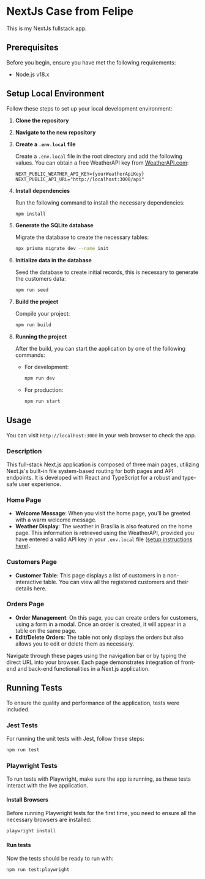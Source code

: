 # NextJs Case from Felipe

This is my NextJs fullstack app.

## Prerequisites

Before you begin, ensure you have met the following requirements:

- Node.js v18.x

## Setup Local Environment

Follow these steps to set up your local development environment:

1. **Clone the repository**

2. **Navigate to the new repository**

3. **Create a `.env.local` file**

   Create a `.env.local` file in the root directory and add the following values. You can obtain a free WeatherAPI key from [WeatherAPI.com](https://www.weatherapi.com/):

   ```plaintext
   NEXT_PUBLIC_WEATHER_API_KEY={yourWeatherApiKey}
   NEXT_PUBLIC_API_URL="http://localhost:3000/api"
   ```

4. **Install dependencies**

   Run the following command to install the necessary dependencies:

   ```bash
   npm install
   ```

5. **Generate the SQLite database**

   Migrate the database to create the necessary tables:

   ```bash
   npx prisma migrate dev --name init
   ```

6. **Initialize data in the database**

   Seed the database to create initial records, this is necessary to generate the customers data:

   ```bash
   npm run seed
   ```

7. **Build the project**

   Compile your project:

   ```bash
   npm run build
   ```

8. **Running the project**

   After the build, you can start the application by one of the following commands:

   - For development:

     ```bash
     npm run dev
     ```

   - For production:

     ```bash
     npm run start
     ```

## Usage

You can visit `http://localhost:3000` in your web browser to check the app.

### Description

This full-stack Next.js application is composed of three main pages, utilizing Next.js's built-in file system-based routing for both pages and API endpoints. It is developed with React and TypeScript for a robust and type-safe user experience.

### Home Page

- **Welcome Message**: When you visit the home page, you'll be greeted with a warm welcome message.
- **Weather Display**: The weather in Brasília is also featured on the home page. This information is retrieved using the WeatherAPI, provided you have entered a valid API key in your `.env.local` file ([setup instructions here](#setup-local-environment)).

### Customers Page

- **Customer Table**: This page displays a list of customers in a non-interactive table. You can view all the registered customers and their details here.

### Orders Page

- **Order Management**: On this page, you can create orders for customers, using a form in a modal. Once an order is created, it will appear in a table on the same page.
- **Edit/Delete Orders**: The table not only displays the orders but also allows you to edit or delete them as necessary.

Navigate through these pages using the navigation bar or by typing the direct URL into your browser. Each page demonstrates integration of front-end and back-end functionalities in a Next.js application.

## Running Tests

To ensure the quality and performance of the application, tests were included.

### Jest Tests

For running the unit tests with Jest, follow these steps:

```bash
npm run test
```

### Playwright Tests

To run tests with Playwright, make sure the app is running, as these tests interact with the live application.

#### Install Browsers

Before running Playwright tests for the first time, you need to ensure all the necessary browsers are installed:

```bash
playwright install
```

#### Run tests

Now the tests should be ready to run with:

```bash
npm run test:playwright
```
